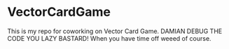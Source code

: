 # VectorCardGame
This is my repo for coworking on Vector Card Game. DAMIAN DEBUG THE CODE YOU LAZY BASTARD!
When you have time off weeed of course.
